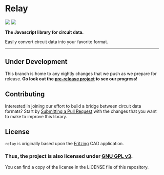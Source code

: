 # Relay

![](https://img.shields.io/badge/CODE%20STYLE-STANDARD-d73526.svg?longCache=true&style=flat-square)
![](https://img.shields.io/badge/VERSION-0.6.0-c6af16.svg?longCache=true&style=flat-square)

**The Javascript library for circuit data.**

 Easily convert circuit data into your favorite format.

-------------------------------------------------------------

## Under Development

This branch is home to any nightly changes that we push as we prepare for release. **Go look out the [pre-release project](https://github.com/orgs/freetzing/projects/2) to see our progress!**

## Contributing

Interested in joining our effort to build a bridge between circuit data formats? Start by [Submitting a Pull Request](https://github.com/freetzing/relay/compare) with the changes that you want to make to improve this library.

## License

`relay` is originally based upon the [Fritzing](https://github.com/fritzing/fritzing-app) CAD application.

### **Thus, the project is also licensed under [GNU GPL v3](https://www.gnu.org/licenses/gpl-3.0.en.html).**
 You can find a copy of the license in the LICENSE file of this repository.